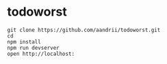 # todoworst


    git clone https://github.com/aandrii/todoworst.git
    cd
    npm install
    npm run devserver
    open http://localhost:

